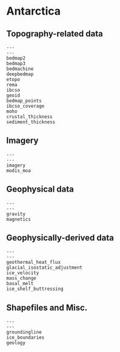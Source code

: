 # Antarctica

## Topography-related data

```{nbgallery}
---
---
bedmap2
bedmap3
bedmachine
deepbedmap
etopo
rema
ibcso
geoid
bedmap_points
ibcso_coverage
moho
crustal_thickness
sediment_thickness
```

## Imagery

```{nbgallery}
---
---
imagery
modis_moa
```

## Geophysical data

```{nbgallery}
---
---
gravity
magnetics
```

## Geophysically-derived data

```{nbgallery}
---
---
geothermal_heat_flux
glacial_isostatic_adjustment
ice_velocity
mass_change
basal_melt
ice_shelf_buttressing
```

## Shapefiles and Misc.

```{nbgallery}
---
---
groundingline
ice_boundaries
geology
```

